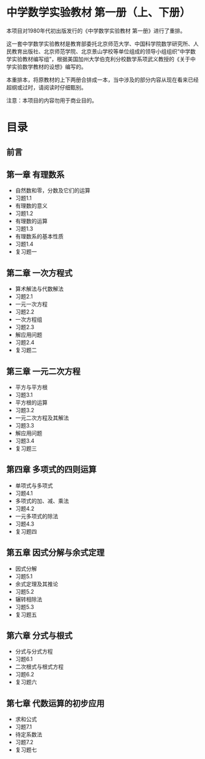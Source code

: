 # 中学数学实验教材 第一册（上、下册）

本项目对1980年代初出版发行的《中学数学实验教材 第一册》进行了重排。

这一套中学数学实验教材是教育部委托北京师范大学、中国科学院数学研究所、人民教育出版社、北京师范学院、北京景山学校等单位组成的领导小组组织“中学数学实验教材编写组”，根据美国加州大学伯克利分校数学系项武义教授的《关于中学实验数学教材的设想》编写的。

本重排本，将原教材的上下两册合排成一本，当中涉及的部分内容从现在看来已经超纲或过时，请阅读时仔细甄别。

注意：本项目的内容勿用于商业目的。

# 目录

## 前言
## 第一章  有理数系
- 自然数和零，分数及它们的运算
- 习题1.1 
- 有理数的意义
- 习题1.2
- 有理数的运算
- 习题1.3 
- 有理数系的基本性质
- 习题1.4 
- 复习题一
## 第二章  一次方程式
- 算术解法与代数解法
- 习题2.1 
- 一元一次方程
- 习题2.2 
- 一次方程组
- 习题2.3 
- 解应用问题
- 习题2.4
- 复习题二
## 第三章  一元二次方程
- 平方与平方根
- 习题3.1 
- 平方根的运算
- 习题3.2
- 一元二次方程及其解法
- 习题3.3 
- 解应用问题
- 习题3.4 
- 复习题三
## 第四章  多项式的四则运算
- 单项式与多项式
- 习题4.1 
- 多项式的加、减、乘法
- 习题4.2 
- 一元多项式的除法
- 习题4.3 
- 复习题四
## 第五章  因式分解与余式定理
- 因式分解
- 习题5.1 
- 余式定理及其推论
- 习题5.2 
- 辗转相除法
- 习题5.3 
- 复习题五
## 第六章  分式与根式
- 分式与分式方程
- 习题6.1
- 二次根式与根式方程
- 习题6.2 
- 复习题六
## 第七章  代数运算的初步应用
- 求和公式
- 习题7.1
- 待定系数法
- 习题7.2
- 复习题七




